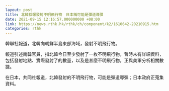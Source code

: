 ```yaml
---
layout: post
title: 北韓據報發射不明飛行物　日本稱可能是彈道導彈
date: 2021-09-15 12:16:57.000000000 +08:00
link: https://news.rthk.hk/rthk/ch/component/k2/1610642-20210915.htm
categories: rthk
---
```


韓聯社報道，北韓向朝鮮半島東部海域，發射不明飛行物。

報道引述南韓官員，指北韓今日至少發射了一枚不明飛行物，暫時未有詳細資料，包括發射地點、實際發射了的數量，以及是甚麼不明飛行物，正與美軍分析相關數據。

在日本，共同社報道，北韓發射的不明飛行物，可能是彈道導彈；日本政府正蒐集資料。
